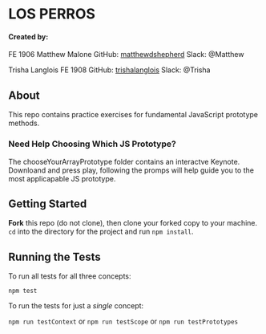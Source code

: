 # LOS PERROS

#### Created by:
FE 1906
Matthew Malone
GitHub: [matthewdshepherd](https://github.com/matthewdshepherd)
Slack: @Matthew

Trisha Langlois
FE 1908
GitHub: [trishalanglois](https://github.com/trishalanglois)
Slack: @Trisha

## About

This repo contains practice exercises for fundamental JavaScript prototype methods. 

### Need Help Choosing Which JS Prototype?

The chooseYourArrayPrototype folder contains an interactve Keynote. Downloand and press play, following the promps will help guide you to the most applicapable JS prototype.

## Getting Started

**Fork** this repo (do not clone), then clone your forked copy to your machine. `cd` into the directory for the project and run `npm install`.

## Running the Tests

To run all tests for all three concepts:

`npm test`

To run the tests for just a *single* concept:

`npm run testContext` or  `npm run testScope` or  `npm run testPrototypes`